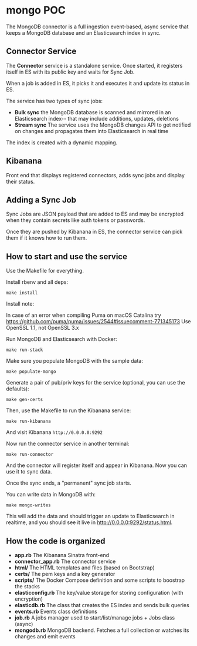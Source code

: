 # mongo POC

The MongoDB connector is a full ingestion event-based, async service that keeps a MongoDB database
and an Elasticsearch index in sync.


## Connector Service

The **Connector** service is a standalone service. Once started, it registers
itself in ES with its public key and waits for Sync Job.

When a job is added in ES, it picks it and executes it and update its status in ES.

The service has two types of sync jobs:

- **Bulk sync** the MongoDB database is scanned and mirrored in an Elasticsearch index-- that may include additions, updates, deletions
- **Stream sync** The service uses the MongoDB changes API to get notified on changes and propagates them into Elasticsearch in real time

The index is created with a dynamic mapping.

## Kibanana

Front end that displays registered connectors, adds sync jobs and display their status.

## Adding a Sync Job

Sync Jobs are JSON payload that are added to ES and may be encrypted when they contain secrets
like auth tokens or passwords.

Once they are pushed by Kibanana in ES, the connector service can pick them if it
knows how to run them.

## How to start and use the service

Use the Makefile for everything.

Install rbenv and all deps:
```
make install
```

Install note:

  In case of an error when compiling Puma on macOS Catalina
  try https://github.com/puma/puma/issues/2544#issuecomment-771345173
  Use OpenSSL 1.1, not OpenSSL 3.x


Run MongoDB and Elasticsearch with Docker:
```
make run-stack
```

Make sure you populate MongoDB with the sample data:
```
make populate-mongo
```

Generate a pair of pub/priv keys for the service (optional, you can use the defaults):
```
make gen-certs
```

Then, use the Makefile to run the Kibanana service:
```
make run-kibanana
```

And visit Kibanana `http://0.0.0.0:9292`

Now run the connector service in another terminal:
```
make run-connector
```

And the connector will register itself and appear in Kibanana.
Now you can use it to sync data.

Once the sync ends, a "permanent" sync job starts.

You can write data in MongoDB with:
```
make mongo-writes
```

This will add the data and should trigger an update to Elasticsearch in realtime,
and you should see it live in http://0.0.0.0:9292/status.html.


## How the code is organized

- **app.rb** The Kibanana Sinatra front-end
- **connector_app.rb** The connector service
- **html/** The HTML templates and files (based on Bootstrap)
- **certs/** The pem keys and a key generator
- **scripts/** The Docker Compose definition and some scripts to boostrap the stacks
- **elasticconfig.rb** The key/value storage for storing configuration (with encryption)
- **elasticdb.rb** The class that creates the ES index and sends bulk queries
- **events.rb** Events class definitions
- **job.rb** A jobs manager used to start/list/manage jobs + Jobs class (async)
- **mongodb.rb** MongoDB backend. Fetches a full collection or watches its changes and emit events


